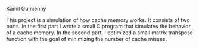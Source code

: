 Kamil Gumienny  

This project is a simulation of how cache memory works. It consists of two parts. In the first part I wrote a small C program that simulates the behavior of a cache memory. In the second part, I optimized a small matrix transpose function with the goal of minimizing the number of cache misses. 
